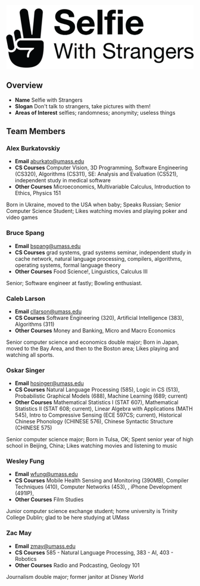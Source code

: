 ![](logo.png?raw=true)

## Overview

- **Name** Selfie with Strangers
- **Slogan** Don't talk to strangers, take pictures with them!
- **Areas of Interest** selfies; randomness; anonymity; useless things

## Team Members

### Alex Burkatovskiy

- **Email** aburkato@umass.edu
- **CS Courses** Computer Vision, 3D Programming, Software Engineering (CS320), Algorithms (CS311), SE: Analysis and Evaluation (CS521), independent study in medical software
- **Other Courses** Microeconomics, Multivariable Calculus, Introduction to Ethics, Physics 151

Born in Ukraine, moved to the USA when baby; Speaks Russian; Senior Computer Science Student; Likes watching movies and playing poker and video games

### Bruce Spang

- **Email** bspang@umass.edu
- **CS Courses** grad systems, grad systems seminar, independent study in cache network, natural language processing, compilers, algorithms, operating systems, formal language theory
- **Other Courses** Food Science!, Linguistics, Calculus III

Senior; Software engineer at fastly; Bowling enthusiast.

### Caleb Larson

- **Email** cllarson@umass.edu
- **CS Courses** Software Engineering (320), Artificial Intelligence (383), Algorithms (311)
- **Other Courses** Money and Banking, Micro and Macro Economics

Senior computer science and economics double major; Born in Japan, moved to the Bay Area, and then to the Boston area; Likes playing and watching all sports.

### Oskar Singer

- **Email** hosinger@umass.edu
- **CS Courses** Natural Language Processing (585), Logic in CS (513), Probabilistic Graphical Models (688), Machine Learning (689; current)
- **Other Courses** Mathematical Statistics I (STAT 607), Mathematical Statistics II (STAT 608; current), Linear Algebra with Applications (MATH 545), Intro to Compressive Sensing (ECE 597CS; current), Historical Chinese Phonology (CHINESE 576), Chinese Syntactic Structure (CHINESE 575)

Senior computer science major; Born in Tulsa, OK; Spent senior year of high school in Beijing, China; Likes watching movies and listening to music

### Wesley Fung

- **Email** wfung@umass.edu
- **CS Courses** Mobile Health Sensing and Monitoring (390MB), Compiler Techniques (410), Computer Networks (453), , iPhone Development (491IP),
- **Other Courses** Film Studies

Junior computer science exchange student; home university is Trinity College Dublin; glad to be here studying at UMass

### Zac May

- **Email** zmay@umass.edu
- **CS Courses** 585 - Natural Language Processing, 383 - AI, 403 - Robotics
- **Other Courses** Radio and Podcasting, Geology 101

Journalism double major; former janitor at Disney World
